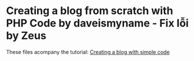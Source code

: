 Creating a blog from scratch with PHP 
Code by daveismyname - Fix lỗi by Zeus
=============

These files acompany the tutorial: [Creating a blog with simple code](https://github.com/duchanhstyle/simple-blog-zeus/archive/master.zip)
